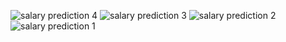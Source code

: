 ![salary prediction 4](https://github.com/user-attachments/assets/37c8178f-914d-4c04-a90c-be87758c1db1)
![salary prediction 3](https://github.com/user-attachments/assets/992dd1df-30ef-45df-855d-13390b9ed7a7)
![salary prediction 2](https://github.com/user-attachments/assets/127368fb-9a47-4241-92f6-1dbc81ec1f16)
![salary prediction 1](https://github.com/user-attachments/assets/45612bc2-d9f9-4512-a43c-b1791f7f9ad5)
